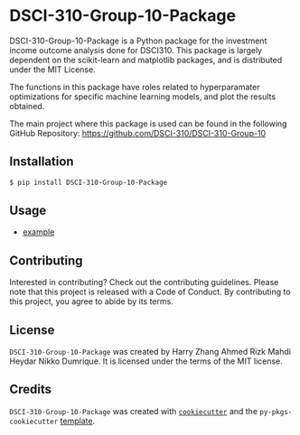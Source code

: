 # DSCI-310-Group-10-Package

DSCI-310-Group-10-Package is a Python package for the investment income outcome analysis done for DSCI310. This package is largely dependent on the scikit-learn and matplotlib packages, and is distributed under the MIT License.

The functions in this package have roles related to hyperparamater optimizations for specific machine learning models, and plot the results obtained.

The main project where this package is used can be found in the following GitHub Repository: https://github.com/DSCI-310/DSCI-310-Group-10

## Installation

```bash
$ pip install DSCI-310-Group-10-Package
```

## Usage

- [example](docs/example.ipynb)


## Contributing

Interested in contributing? Check out the contributing guidelines. Please note that this project is released with a Code of Conduct. By contributing to this project, you agree to abide by its terms.

## License

`DSCI-310-Group-10-Package` was created by Harry Zhang Ahmed Rizk Mahdi Heydar Nikko Dumrique. It is licensed under the terms of the MIT license.

## Credits

`DSCI-310-Group-10-Package` was created with [`cookiecutter`](https://cookiecutter.readthedocs.io/en/latest/) and the `py-pkgs-cookiecutter` [template](https://github.com/py-pkgs/py-pkgs-cookiecutter).
